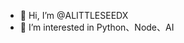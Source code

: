 - 👋 Hi, I’m @ALITTLESEEDX
- 👀 I’m interested in Python、Node、AI

<!---
ALITTLESEEDX/ALITTLESEEDX is a ✨ special ✨ repository because its `README.md` (this file) appears on your GitHub profile.
You can click the Preview link to take a look at your changes.
--->
